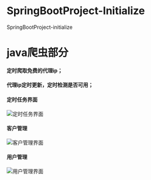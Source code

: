 # SpringBootProject-Initialize
SpringBootProject-initialize

# java爬虫部分
 #### 定时爬取免费的代理ip；
 #### 代理ip定时更新，定时检测是否可用；
  
  #### 定时任务界面
  ![定时任务界面](https://jingo.oss-cn-beijing.aliyuncs.com/1.png)

    
  #### 客户管理
  ![客户管理界面](https://jingo.oss-cn-beijing.aliyuncs.com/2.png)
  
   #### 用户管理
  ![用户管理界面](https://jingo.oss-cn-beijing.aliyuncs.com/4.png)
  
 
